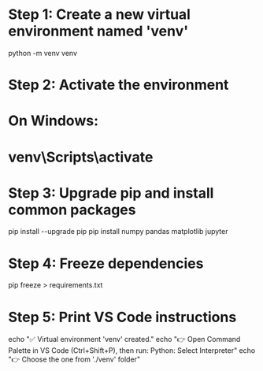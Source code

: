 # Step 1: Create a new virtual environment named 'venv'
python -m venv venv

# Step 2: Activate the environment
# On Windows:
# venv\Scripts\activate

# Step 3: Upgrade pip and install common packages
pip install --upgrade pip
pip install numpy pandas matplotlib jupyter

# Step 4: Freeze dependencies
pip freeze > requirements.txt

# Step 5: Print VS Code instructions
echo "✅ Virtual environment 'venv' created."
echo "👉 Open Command Palette in VS Code (Ctrl+Shift+P), then run: Python: Select Interpreter"
echo "👉 Choose the one from './venv' folder"
